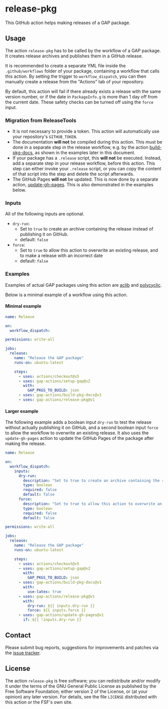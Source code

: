 # release-pkg

This GitHub action helps making releases of a GAP package.

## Usage

The action `release-pkg` has to be called by the workflow of a GAP
package.
It creates release archives and publishes them in a GitHub release.

It is recommended to create a separate YML file inside the
`.github/workflows` folder of your package, containing a workflow
that calls this action. By setting the trigger to `workflow_dispatch`,
you can then manually create a release from the "Actions" tab of your
repository.

By default, this action will fail if there already exists a release
with the same version number, or if the date in `PackageInfo.g` is more
than 1 day off from the current date. These safety checks can be turned
off using the `force` input.

### Migration from ReleaseTools

 - It is not necessary to provide a token. This action will automatically
   use your repository's `GITHUB_TOKEN`.
 - The documentation **will not** be compiled during this action. This must
   be done in a separate step in the release workflow, e.g. by the action
   [build-pkg-docs](https://github.com/gap-actions/update-gh-pages), as
   shown in the examples later in this document.
 - If your package has a `.release` script, this **will not** be executed.
   Instead, add a separate step in your release workflow, before this action.
   This step can either invoke your `.release` script, or you can copy the
   content of that script into the step and delete the script afterwards.
 - The GitHub Pages **will not** be updated. This is now done by a separate
   action, [update-gh-pages](https://github.com/gap-actions/update-gh-pages).
   This is also demonstrated in the examples below.

### Inputs

All of the following inputs are optional.

- `dry-run`:
  - Set to `true` to create an archive containing the release
    instead of publishing it on GitHub.
  - default: `false`
- `force`:
  - Set to `true` to allow this action to overwrite an existing
    release, and to make a release with an incorrect date
  - default: `false`

### Examples

Examples of actual GAP packages using this action are
[aclib](https://github.com/gap-packages/aclib) and
[polycyclic](https://github.com/gap-packages/polycyclic).

Below is a minimal example of a workflow using this action.

#### Minimal example
```yaml
name: Release

on:
  workflow_dispatch:

permissions: write-all

jobs:
  release:
    name: "Release the GAP package"
    runs-on: ubuntu-latest

    steps:
      - uses: actions/checkout@v5
      - uses: gap-actions/setup-gap@v2
        with:
          GAP_PKGS_TO_BUILD: json
      - uses: gap-actions/build-pkg-docs@v1
      - uses: gap-actions/release-pkg@v1
```

#### Larger example

The following example adds a boolean input `dry-run` to test the release without actually publishing it on GitHub,
and a second boolean input `force` to allow the workflow to overwrite an existing release.
It also uses the `update-gh-pages` action to update the GitHub Pages of the package after making the release.
```yaml
name: Release

on:
  workflow_dispatch:
    inputs:
      dry-run:
        description: "Set to true to create an archive containing the release instead of publishing it on GitHub"
        type: boolean
        required: false
        default: false
      force:
        description: "Set to true to allow this action to overwrite an existing release, and to make a release with an incorrect date"
        type: boolean
        required: false
        default: false

permissions: write-all

jobs:
  release:
    name: "Release the GAP package"
    runs-on: ubuntu-latest

    steps:
      - uses: actions/checkout@v5
      - uses: gap-actions/setup-gap@v2
        with:
          GAP_PKGS_TO_BUILD: json
      - uses: gap-actions/build-pkg-docs@v1
        with:
          use-latex: true
      - uses: gap-actions/release-pkg@v1
        with:
          dry-run: ${{ inputs.dry-run }}
          force: ${{ inputs.force }}
      - uses: gap-actions/update-gh-pages@v1
        if: ${{ !inputs.dry-run }}
```

## Contact
Please submit bug reports, suggestions for improvements and patches via
the [issue tracker](https://github.com/gap-actions/release-pkg/issues).

## License
The action `release-pkg` is free software; you can redistribute
and/or modify it under the terms of the GNU General Public License as published
by the Free Software Foundation; either version 2 of the License, or (at your
opinion) any later version. For details, see the file `LICENSE` distributed
with this action or the FSF's own site.
